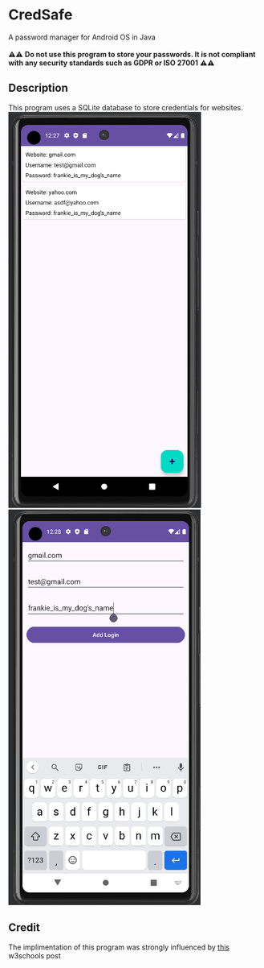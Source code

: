 # CredSafe
A password manager for Android OS in Java </br> </br>
⚠️⚠️ **Do not use this program to store your passwords. It is not compliant with any security standards such as GDPR or ISO 27001** ⚠️⚠️
## Description
This program uses a SQLite database to store credentials for websites. </br>
![](/images/logins.png) 
![](/images/add_login.png)
## Credit 
The implimentation of this program was strongly influenced by [this](https://www.geeksforgeeks.org/how-to-read-data-from-sqlite-database-in-android/) w3schools post
